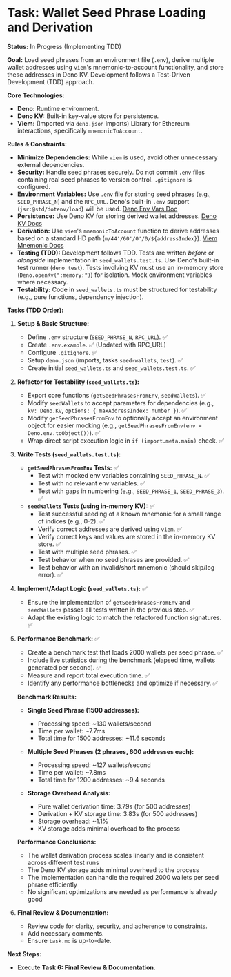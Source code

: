 # Task: Wallet Seed Phrase Loading and Derivation

**Status:** In Progress (Implementing TDD)

**Goal:** Load seed phrases from an environment file (`.env`), derive multiple wallet addresses using `viem`'s mnemonic-to-account functionality, and store these addresses in Deno KV. Development follows a Test-Driven Development (TDD) approach.

**Core Technologies:**

*   **Deno:** Runtime environment.
*   **Deno KV:** Built-in key-value store for persistence.
*   **Viem:** (Imported via `deno.json` imports) Library for Ethereum interactions, specifically `mnemonicToAccount`.

**Rules & Constraints:**

*   **Minimize Dependencies:** While `viem` is used, avoid other unnecessary external dependencies.
*   **Security:** Handle seed phrases securely. Do not commit `.env` files containing real seed phrases to version control. `.gitignore` is configured.
*   **Environment Variables:** Use `.env` file for storing seed phrases (e.g., `SEED_PHRASE_N`) and the `RPC_URL`. Deno's built-in `.env` support (`jsr:@std/dotenv/load`) will be used. [Deno Env Vars Doc](https://docs.deno.com/runtime/reference/env_variables/)
*   **Persistence:** Use Deno KV for storing derived wallet addresses. [Deno KV Docs](https://docs.deno.com/deploy/kv/manual/)
*   **Derivation:** Use `viem`'s `mnemonicToAccount` function to derive addresses based on a standard HD path (`m/44'/60'/0'/0/${addressIndex}`). [Viem Mnemonic Docs](https://viem.sh/docs/accounts/local/mnemonicToAccount)
*   **Testing (TDD):** Development follows TDD. Tests are written *before* or *alongside* implementation in `seed_wallets.test.ts`. Use Deno's built-in test runner (`deno test`). Tests involving KV must use an in-memory store (`Deno.openKv(":memory:")`) for isolation. Mock environment variables where necessary.
*   **Testability:** Code in `seed_wallets.ts` must be structured for testability (e.g., pure functions, dependency injection).

**Tasks (TDD Order):**

1.  **Setup & Basic Structure:**
    *   Define `.env` structure (`SEED_PHRASE_N`, `RPC_URL`). ✅
    *   Create `.env.example`. ✅ (Updated with RPC_URL)
    *   Configure `.gitignore`. ✅
    *   Setup `deno.json` (imports, tasks `seed-wallets`, `test`). ✅
    *   Create initial `seed_wallets.ts` and `seed_wallets.test.ts`. ✅
2.  **Refactor for Testability (`seed_wallets.ts`):**
    *   Export core functions (`getSeedPhrasesFromEnv`, `seedWallets`). ✅
    *   Modify `seedWallets` to accept parameters for dependencies (e.g., `kv: Deno.Kv`, `options: { maxAddressIndex: number }`). ✅
    *   Modify `getSeedPhrasesFromEnv` to optionally accept an environment object for easier mocking (e.g., `getSeedPhrasesFromEnv(env = Deno.env.toObject())`). ✅
    *   Wrap direct script execution logic in `if (import.meta.main)` check. ✅
3.  **Write Tests (`seed_wallets.test.ts`):**
    *   **`getSeedPhrasesFromEnv` Tests:** ✅
        *   Test with mocked env variables containing `SEED_PHRASE_N`. ✅
        *   Test with no relevant env variables. ✅
        *   Test with gaps in numbering (e.g., `SEED_PHRASE_1`, `SEED_PHRASE_3`). ✅
    *   **`seedWallets` Tests (using in-memory KV):** ✅
        *   Test successful seeding of a known mnemonic for a small range of indices (e.g., 0-2). ✅
        *   Verify correct addresses are derived using `viem`. ✅
        *   Verify correct keys and values are stored in the in-memory KV store. ✅
        *   Test with multiple seed phrases. ✅
        *   Test behavior when no seed phrases are provided. ✅
        *   Test behavior with an invalid/short mnemonic (should skip/log error). ✅
4.  **Implement/Adapt Logic (`seed_wallets.ts`):** ✅
    *   Ensure the implementation of `getSeedPhrasesFromEnv` and `seedWallets` passes all tests written in the previous step. ✅
    *   Adapt the existing logic to match the refactored function signatures. ✅
5.  **Performance Benchmark:** ✅
    *   Create a benchmark test that loads 2000 wallets per seed phrase. ✅
    *   Include live statistics during the benchmark (elapsed time, wallets generated per second). ✅
    *   Measure and report total execution time. ✅
    *   Identify any performance bottlenecks and optimize if necessary. ✅
    
    **Benchmark Results:**
    *   **Single Seed Phrase (1500 addresses):**
        * Processing speed: ~130 wallets/second
        * Time per wallet: ~7.7ms
        * Total time for 1500 addresses: ~11.6 seconds
    
    *   **Multiple Seed Phrases (2 phrases, 600 addresses each):**
        * Processing speed: ~127 wallets/second  
        * Time per wallet: ~7.8ms
        * Total time for 1200 addresses: ~9.4 seconds
        
    *   **Storage Overhead Analysis:**
        * Pure wallet derivation time: 3.79s (for 500 addresses)
        * Derivation + KV storage time: 3.83s (for 500 addresses) 
        * Storage overhead: ~1.1%
        * KV storage adds minimal overhead to the process
        
    **Performance Conclusions:**
    * The wallet derivation process scales linearly and is consistent across different test runs
    * The Deno KV storage adds minimal overhead to the process
    * The implementation can handle the required 2000 wallets per seed phrase efficiently
    * No significant optimizations are needed as performance is already good

6.  **Final Review & Documentation:**
    *   Review code for clarity, security, and adherence to constraints.
    *   Add necessary comments.
    *   Ensure `task.md` is up-to-date.

**Next Steps:**

*   Execute **Task 6: Final Review & Documentation**. 